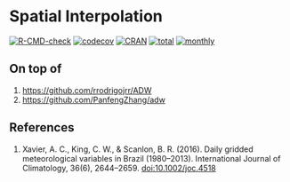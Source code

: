 # Spatial Interpolation

<!-- badges: start -->
[![R-CMD-check](https://github.com/rpkgs/spInterp/workflows/R-CMD-check/badge.svg)](https://github.com/rpkgs/spInterp/actions)
[![codecov](https://codecov.io/gh/rpkgs/spInterp/branch/master/graph/badge.svg)](https://app.codecov.io/gh/rpkgs/spInterp)
[![CRAN](http://www.r-pkg.org/badges/version/spInterp)](https://cran.r-project.org/package=spInterp)
[![total](http://cranlogs.r-pkg.org/badges/grand-total/spInterp)](https://www.rpackages.io/package/spInterp)
[![monthly](http://cranlogs.r-pkg.org/badges/spInterp)](https://www.rpackages.io/package/spInterp)
<!-- badges: end -->

## On top of 

1. <https://github.com/rrodrigojrr/ADW>
2. <https://github.com/PanfengZhang/adw>

## References

1. Xavier, A. C., King, C. W., & Scanlon, B. R. (2016). Daily gridded 
   meteorological variables in Brazil (1980–2013). International Journal of
   Climatology, 36(6), 2644–2659. <doi:10.1002/joc.4518>
